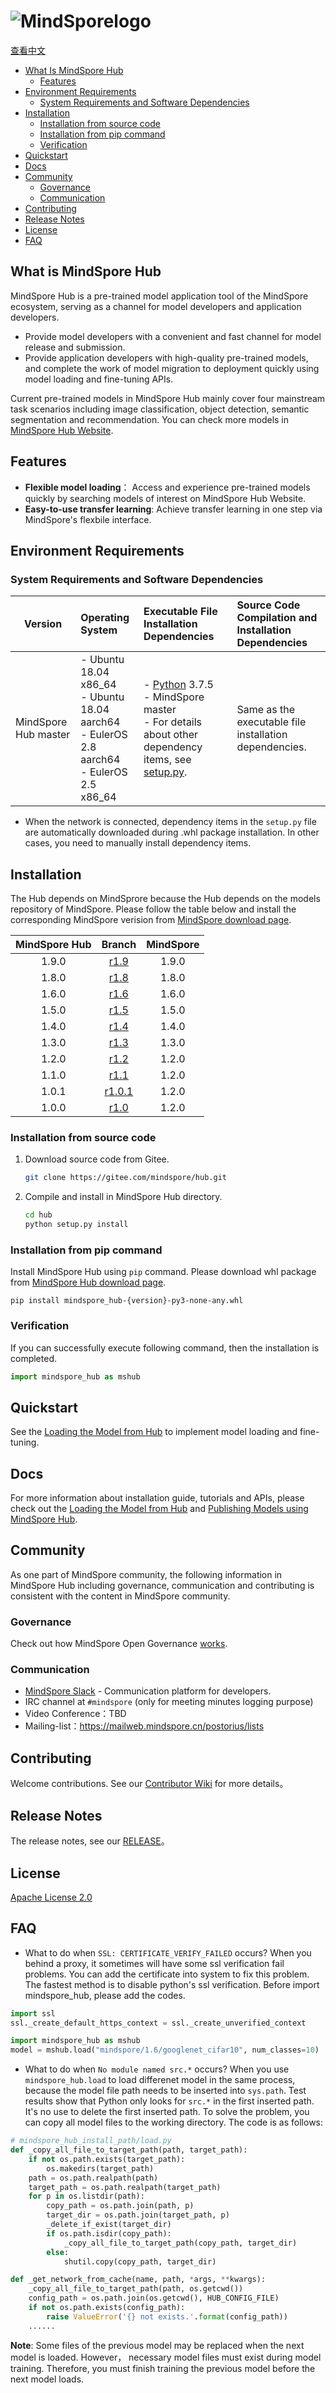 # ![MindSporelogo](docs/MindSpore-logo.png "MindSpore logo")

[查看中文](./README_CN.md)

- [What Is MindSpore Hub](#what-is-mindspore-hub)
    - [Features](#features)
- [Environment Requirements](#environment-requirements)
    - [System Requirements and Software Dependencies](#system-requirements-and-software-dependencies)
- [Installation](#installation)
    - [Installation from source code](#Installation-from-source-code)
    - [Installation from pip command](#Installation-from-pip-command)
    - [Verification](#Verification)
- [Quickstart](#quickstart)
- [Docs](#docs)
- [Community](#community)
    - [Governance](#governance)
    - [Communication](#communication)
- [Contributing](#contributing)
- [Release Notes](#release-notes)
- [License](#license)
- [FAQ](#FAQ)

## What is MindSpore Hub

MindSpore Hub is a pre-trained model application tool of the MindSpore ecosystem, serving as a channel for model developers and application developers.

- Provide model developers with a convenient and fast channel for model release and submission.
- Provide application developers with high-quality pre-trained models, and complete the work of model migration to deployment quickly using model loading and fine-tuning APIs.

Current pre-trained models in MindSpore Hub mainly cover four mainstream task scenarios including image classification, object detection, semantic segmentation and recommendation. You can check more models in [MindSpore Hub Website](https://www.mindspore.cn/resources/hub/en).

## Features

- **Flexible model loading**： Access and experience pre-trained models quickly by searching models of interest on MindSpore Hub Website.
- **Easy-to-use transfer learning**: Achieve transfer learning in one step via MindSpore's flexbile interface.

## Environment Requirements

### System Requirements and Software Dependencies

| Version | Operating System | Executable File Installation Dependencies | Source Code Compilation and Installation Dependencies |
| ---- | :--- | :--- | :--- |
| MindSpore Hub master | - Ubuntu 18.04 x86_64 <br> - Ubuntu 18.04 aarch64 <br> - EulerOS 2.8 aarch64 <br> - EulerOS 2.5 x86_64 <br> | - [Python](https://www.python.org/downloads/) 3.7.5 <br> - MindSpore master <br> - For details about other dependency items, see [setup.py](https://gitee.com/mindspore/hub/blob/master/setup.py). | Same as the executable file installation dependencies. |

- When the network is connected, dependency items in the `setup.py` file are automatically downloaded during .whl package installation. In other cases, you need to manually install dependency items.

## Installation

The Hub depends on MindSprore because the Hub depends on the models repository of MindSpore. Please follow the table below and install the corresponding MindSpore verision from [MindSpore download page](https://www.mindspore.cn/versions/en).

| MindSpore Hub|                             Branch                    | MindSpore |
| :----------: | :------------------------------------------------: | :-------: |
|     1.9.0    | [r1.9](https://gitee.com/mindspore/hub/tree/r1.9/) |   1.9.0   |
|     1.8.0    | [r1.8](https://gitee.com/mindspore/hub/tree/r1.8/) |   1.8.0   |
|     1.6.0    | [r1.6](https://gitee.com/mindspore/hub/tree/r1.6/) |   1.6.0   |
|     1.5.0    | [r1.5](https://gitee.com/mindspore/hub/tree/r1.5/) |   1.5.0   |
|     1.4.0    | [r1.4](https://gitee.com/mindspore/hub/tree/r1.4/) |   1.4.0   |
|     1.3.0    | [r1.3](https://gitee.com/mindspore/hub/tree/r1.3/) |   1.3.0   |
|     1.2.0    | [r1.2](https://gitee.com/mindspore/hub/tree/r1.2/) |   1.2.0   |
|     1.1.0    | [r1.1](https://gitee.com/mindspore/hub/tree/r1.1/) |   1.2.0   |
|     1.0.1    | [r1.0.1](https://gitee.com/mindspore/hub/tree/r1.0.1/) |   1.2.0  |
|     1.0.0    | [r1.0](https://gitee.com/mindspore/hub/tree/r1.0/) |   1.2.0   |

### Installation from source code

1. Download source code from Gitee.

   ```bash
   git clone https://gitee.com/mindspore/hub.git
   ```

2. Compile and install in MindSpore Hub directory.

   ```bash
   cd hub
   python setup.py install
   ```

### Installation from pip command

Install MindSpore Hub using `pip` command. Please download whl package from [MindSpore Hub download page](https://www.mindspore.cn/versions/en).

   ```shell script
   pip install mindspore_hub-{version}-py3-none-any.whl
   ```

### Verification

If you can successfully execute following command, then the installation is completed.

```python
import mindspore_hub as mshub
```

## Quickstart

See the [Loading the Model from Hub](https://www.mindspore.cn/hub/docs/en/master/loading_model_from_hub.html) to implement model loading and fine-tuning.

## Docs

For more information about installation guide, tutorials and APIs, please check out the [Loading the Model from Hub](https://www.mindspore.cn/hub/docs/en/master/loading_model_from_hub.html) and [Publishing Models using MindSpore Hub](https://www.mindspore.cn/hub/docs/en/master/publish_model.html).

## Community

As one part of MindSpore community, the following information in MindSpore Hub including governance, communication and contributing is consistent with the content in MindSpore community.

### Governance

Check out how MindSpore Open Governance [works](https://gitee.com/mindspore/community/blob/master/governance.md).

### Communication

- [MindSpore Slack](https://join.slack.com/t/mindspore/shared_invite/zt-dgk65rli-3ex4xvS4wHX7UDmsQmfu8w) - Communication platform for developers.
- IRC channel at `#mindspore` (only for meeting minutes logging purpose)
- Video Conference：TBD
- Mailing-list：<https://mailweb.mindspore.cn/postorius/lists>

## Contributing

Welcome contributions. See our [Contributor Wiki](CONTRIBUTING.md) for more details。

## Release Notes

The release notes, see our [RELEASE](RELEASE.md)。

## License

[Apache License 2.0](LICENSE)

## FAQ

- What to do when `SSL: CERTIFICATE_VERIFY_FAILED` occurs?
   When you behind a proxy, it sometimes will have some ssl verification fail problems. You can add the certificate into system to fix this problem. The fastest method is to disable python's ssl verification. Before import mindspore_hub, please add the codes.

```python
import ssl
ssl._create_default_https_context = ssl._create_unverified_context

import mindspore_hub as mshub
model = mshub.load("mindspore/1.6/googlenet_cifar10", num_classes=10)
```

- What to do when `No module named src.*` occurs?
  When you use `mindspore_hub.load` to load differenet model in the same process, because the model file path needs to be inserted into `sys.path`. Test results show that Python only looks for `src.*` in the first inserted path. It's no use to delete the first inserted path. To solve the problem, you can copy all model files to the working directory. The code is as follows:

```python
# mindspore_hub_install_path/load.py
def _copy_all_file_to_target_path(path, target_path):
    if not os.path.exists(target_path):
        os.makedirs(target_path)
    path = os.path.realpath(path)
    target_path = os.path.realpath(target_path)
    for p in os.listdir(path):
        copy_path = os.path.join(path, p)
        target_dir = os.path.join(target_path, p)
        _delete_if_exist(target_dir)
        if os.path.isdir(copy_path):
            _copy_all_file_to_target_path(copy_path, target_dir)
        else:
            shutil.copy(copy_path, target_dir)

def _get_network_from_cache(name, path, *args, **kwargs):
    _copy_all_file_to_target_path(path, os.getcwd())
    config_path = os.path.join(os.getcwd(), HUB_CONFIG_FILE)
    if not os.path.exists(config_path):
        raise ValueError('{} not exists.'.format(config_path))
    ......
```

  **Note**: Some files of the previous model may be replaced when the next model is loaded. However， necessary model files must exist during model training. Therefore, you must finish training the previous model before the next model loads.
